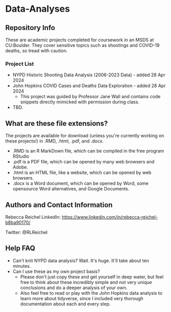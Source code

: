 # Data-Analyses

## Repository Info
These are academic projects completed for coursework in an MSDS at CU:Boulder. They cover sensitive topics such as shootings and COVID-19 deaths, so tread with caution.

### Project List

  * NYPD Historic Shooting Data Analysis (2006-2023 Data) - added 28 Apr 2024
  * John Hopkins COVID Cases and Deaths Data Exploration - added 28 Apr 2024
    + This project was guided by Professor Jane Wall and contains code snippets directly mimicked with permission during class.
  * TBD.

## What are these file extensions?
The projects are available for download (unless you're currently working on these projects!) in .RMD, .html, .pdf, and .docx.
  * .RMD is an R MarkDown file, which can be compiled in the free program RStudio
  * .pdf is a PDF file, which can be opened by many web browsers and Adobe.
  * .html is an HTML file, like a website, which can be opened by web browsers.
  * .docx is a Word document, which can be opened by Word, some opensource Word alternatives, and Google Documents.

## Authors and Contact Information

Rebecca Reichel
LinkedIn: <https://www.linkedin.com/in/rebecca-reichel-b8ba90170/>

Twitter: @RLReichel

## Help FAQ
  * Can't knit NYPD data analysis? Wait. It's huge. It'll take about ten minutes.
  * Can I use these as my own project basis?
      + Please don't just copy these and get yourself in deep water, but feel free to think about these incredibly simple and not very unique conclusions and do a deeper analysis of your own.
      + Also feel free to read or play with the John Hopkins data analysis to learn more about tidyverse, since I included very thorough documentation about each and every step.
